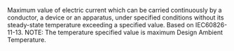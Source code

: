 ﻿Maximum value of electric current which can be carried continuously by a conductor, a device or an apparatus, under specified conditions without its steady-state temperature exceeding a  specified value. Based on IEC60826-11-13. NOTE: The temperature specified value is maximum Design Ambient Temperature.
